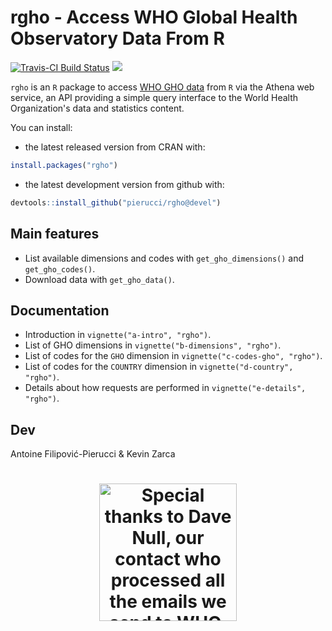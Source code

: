 # rgho - Access WHO Global Health Observatory Data From R

[![Travis-CI Build Status](https://travis-ci.org/pierucci/rgho.svg?branch=devel)](https://travis-ci.org/pierucci/rgho) [![](https://www.r-pkg.org/badges/version/rgho)](https://www.r-pkg.org/pkg/rgho) 

`rgho` is an `R` package to access [WHO GHO data](https://www.who.int/data/gho/) from `R` via the Athena web service, an API providing a simple query interface to the World Health Organization's data and statistics content.

You can install:

  * the latest released version from CRAN with:

```r
install.packages("rgho")
```

  * the latest development version from github with:

```r
devtools::install_github("pierucci/rgho@devel")
```

## Main features

  * List available dimensions and codes with `get_gho_dimensions()` and `get_gho_codes()`.
  * Download data with `get_gho_data()`.
  
## Documentation

  * Introduction in `vignette("a-intro", "rgho")`.
  * List of GHO dimensions in `vignette("b-dimensions", "rgho")`.
  * List of codes for the `GHO` dimension in `vignette("c-codes-gho", "rgho")`.
  * List of codes for the `COUNTRY` dimension in `vignette("d-country", "rgho")`.
  * Details about how requests are performed in `vignette("e-details", "rgho")`.

## Dev

Antoine Filipović-Pierucci & Kevin Zarca

<h1 align="center">
<a href="http://recherche-innovation.aphp.fr/urc-eco/">
	<img width="220" src="./inst/media/logo.png" title="Special thanks to Dave Null, our contact who processed all the emails we send to WHO.">
</a>
</h1>
